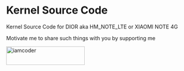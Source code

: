 # Kernel Source Code 
Kernel Source Code for DIOR aka HM_NOTE_LTE or XIAOMI NOTE 4G

Motivate me to share such things with you by supporting me <p><a href="https://www.buymeacoffee.com/iamcoder"> <img align="left" src="https://cdn.buymeacoffee.com/buttons/v2/default-yellow.png" height="50" width="210" alt="iamcoder" /></a></p><br><br>
